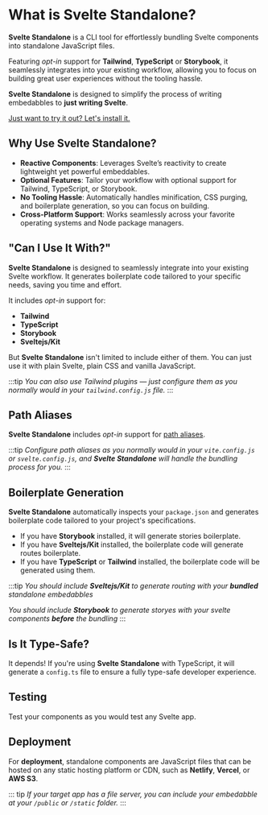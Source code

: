# What is Svelte Standalone?

**Svelte Standalone** is a CLI tool for effortlessly bundling Svelte components into standalone JavaScript files.

Featuring _opt-in_ support for **Tailwind**, **TypeScript** or **Storybook**, it seamlessly integrates into your existing workflow, allowing you to focus on building great user experiences without the tooling hassle.

**Svelte Standalone** is designed to simplify the process of writing embedabbles to **just writing Svelte**.

[Just want to try it out? Let's install it.](/install)

## Why Use Svelte Standalone?

- **Reactive Components**: Leverages Svelte’s reactivity to create lightweight yet powerful embeddables.
- **Optional Features**: Tailor your workflow with optional support for Tailwind, TypeScript, or Storybook.
- **No Tooling Hassle**: Automatically handles minification, CSS purging, and boilerplate generation, so you can focus on building.
- **Cross-Platform Support**: Works seamlessly across your favorite operating systems and Node package managers.

## "Can I Use It With?"

**Svelte Standalone** is designed to seamlessly integrate into your existing Svelte workflow. It generates boilerplate code tailored to your specific needs, saving you time and effort.

It includes _opt-in_ support for:

- **Tailwind**
- **TypeScript**
- **Storybook**
- **Sveltejs/Kit**

But **Svelte Standalone** isn't limited to include either of them. You can just use it with plain Svelte, plain CSS and vanilla JavaScript.

:::tip
_You can also use Tailwind plugins — just configure them as you normally would in your `tailwind.config.js` file._
:::

## Path Aliases

**Svelte Standalone** includes _opt-in_ support for [path aliases](https://vite.dev/config/shared-options.html#resolve-alias).

:::tip
_Configure path aliases as you normally would in your `vite.config.js` or `svelte.config.js`, and **Svelte Standalone** will handle the bundling process for you._
:::

## Boilerplate Generation

**Svelte Standalone** automatically inspects your `package.json` and generates boilerplate code tailored to your project's specifications.

- If you have **Storybook** installed, it will generate stories boilerplate.
- If you have **Sveltejs/Kit** installed, the boilerplate code will generate routes boilerplate.
- If you have **TypeScript** or **Tailwind** installed, the boilerplate code will be generated using them.

:::tip
_You should include **Sveltejs/Kit** to generate routing with your **bundled** standalone embedabbles_

_You should include **Storybook** to generate storyes with your svelte components **before** the bundling_
:::

## Is It Type-Safe?

It depends! If you're using **Svelte Standalone** with TypeScript, it will generate a `config.ts` file to ensure a fully type-safe developer experience.

## Testing

Test your components as you would test any Svelte app.

## Deployment

For **deployment**, standalone components are JavaScript files that can be hosted on any static hosting platform or CDN, such as **Netlify**, **Vercel**, or **AWS S3**.

::: tip
_If your target app has a file server, you can include your embedabble at your `/public` or `/static` folder._
:::
